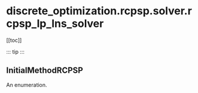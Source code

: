 # discrete_optimization.rcpsp.solver.rcpsp_lp_lns_solver

[[toc]]

::: tip
<skdecide-summary></skdecide-summary>
:::

## InitialMethodRCPSP

An enumeration.

